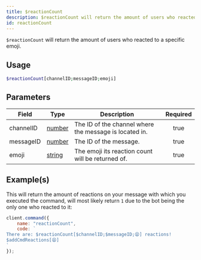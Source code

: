 ```yaml
---
title: $reactionCount
description: $reactionCount will return the amount of users who reacted to a specific emoji.
id: reactionCount
---
```


`$reactionCount` will return the amount of users who reacted to a specific emoji.

## Usage

```php
$reactionCount[channelID;messageID;emoji]
```

## Parameters

| Field     | Type                                                                                              | Description                                            | Required |
| --------- | ------------------------------------------------------------------------------------------------- | ------------------------------------------------------ | :------: |
| channelID | [number](https://developer.mozilla.org/en-US/docs/Web/JavaScript/Reference/Global_Objects/Number) | The ID of the channel where the message is located in. |   true   |
| messageID | [number](https://developer.mozilla.org/en-US/docs/Web/JavaScript/Reference/Global_Objects/Number) | The ID of the message.                                 |   true   |
| emoji     | [string](https://developer.mozilla.org/en-US/docs/Web/JavaScript/Reference/Global_Objects/String) | The emoji its reaction count will be returned of.      |   true   |

## Example(s)

This will return the amount of reactions on your message with which you executed the command, will most likely
return `1` due to the bot being the only one who reacted to it:

```javascript
client.command({
    name: "reactionCount",
    code: `
There are: $reactionCount[$channelID;$messageID;😫] reactions!
$addCmdReactions[😫]
`
});
```

